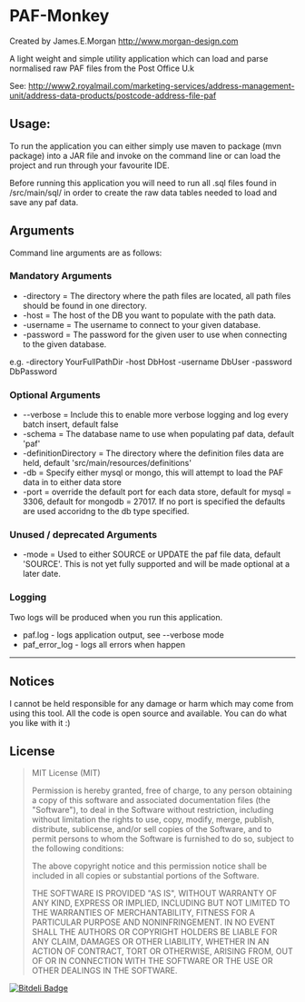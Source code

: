 
# PAF-Monkey

Created by James.E.Morgan http://www.morgan-design.com

A light weight and simple utility application which can load and parse normalised raw PAF files from the Post Office U.k

See: http://www2.royalmail.com/marketing-services/address-management-unit/address-data-products/postcode-address-file-paf

## Usage:

To run the application you can either simply use maven to package (mvn package) into a JAR file and invoke on the command line or can load the project and run through your favourite IDE.

Before running this application you will need to run all .sql files found in /src/main/sql/ in order to create the raw data tables needed to load and save any paf data.

## Arguments

Command line arguments are as follows:

### Mandatory Arguments

* -directory = The directory where the path files are located, all path files should be found in one directory.
* -host = The host of the DB you want to populate with the path data.
* -username = The username to connect to your given database.
* -password = The password for the given user to use when connecting to the given database.

e.g. -directory YourFullPathDir -host DbHost -username DbUser -password DbPassword

### Optional Arguments

* --verbose = Include this to enable more verbose logging and log every batch insert, default false
* -schema = The database name to use when populating paf data, default 'paf'
* -definitionDirectory = The directory where the definition files data are held, default 'src/main/resources/definitions'
* -db = Specify either mysql or mongo, this will attempt to load the PAF data in to either data store
* -port = override the default port for each data store, default for mysql = 3306, default for mongodb = 27017. If no port is specified the defaults are used accoridng to the db type specified. 

### Unused / deprecated Arguments

* -mode = Used to either SOURCE or UPDATE the paf file data, default 'SOURCE'. This is not yet fully supported and will be made optional at a later date.

### Logging ##

Two logs will be produced when you run this application. 

* paf.log - logs application output, see --verbose mode
* paf_error_log - logs all errors when happen

---------------------------------------

## Notices 

I cannot be held responsible for any damage or harm which may come from using this tool. All the code is open source and available. You can do what you like with it :)

## License

> MIT License (MIT)
> 
> Permission is hereby granted, free of charge, to any person obtaining a copy of this software and associated documentation files (the "Software"), to deal in the Software without restriction, including without limitation the rights to use, copy, modify, merge, publish, distribute, sublicense, and/or sell copies of the Software, and to permit persons to whom the Software is furnished to do so, subject to the following conditions:
> 
> The above copyright notice and this permission notice shall be included in all copies or substantial portions of the Software.
> 
> THE SOFTWARE IS PROVIDED "AS IS", WITHOUT WARRANTY OF ANY KIND, EXPRESS OR IMPLIED, INCLUDING BUT NOT LIMITED TO THE WARRANTIES OF MERCHANTABILITY, FITNESS FOR A PARTICULAR PURPOSE AND NONINFRINGEMENT. IN NO EVENT SHALL THE AUTHORS OR COPYRIGHT HOLDERS BE LIABLE FOR ANY CLAIM, DAMAGES OR OTHER LIABILITY, WHETHER IN AN ACTION OF CONTRACT, TORT OR OTHERWISE, ARISING FROM, OUT OF OR IN CONNECTION WITH THE SOFTWARE OR THE USE OR OTHER DEALINGS IN THE SOFTWARE.


[![Bitdeli Badge](https://d2weczhvl823v0.cloudfront.net/jamesmorgan/paf-monkey/trend.png)](https://bitdeli.com/free "Bitdeli Badge")

